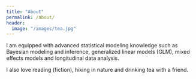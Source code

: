 ```yaml
---
title: "About"
permalink: /about/
header:
  image: "/images/tea.jpg"
---
```


I am equipped with advanced statistical modeling knowledge such as Bayesian modeling and inference, generalized linear models (GLM), mixed effects models and longitudinal data analysis.

I also love reading (fiction), hiking in nature and drinking tea with a friend.
